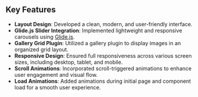 ## Key Features

- **Layout Design**: Developed a clean, modern, and user-friendly interface.
- **Glide.js Slider Integration**: Implemented lightweight and responsive carousels using [Glide.js](https://glidejs.com/).
- **Gallery Grid Plugin**: Utilized a gallery plugin to display images in an organized grid layout.
- **Responsive Design**: Ensured full responsiveness across various screen sizes, including desktop, tablet, and mobile.
- **Scroll Animations**: Incorporated scroll-triggered animations to enhance user engagement and visual flow.
- **Load Animations**: Added animations during initial page and component load for a smooth user experience.

